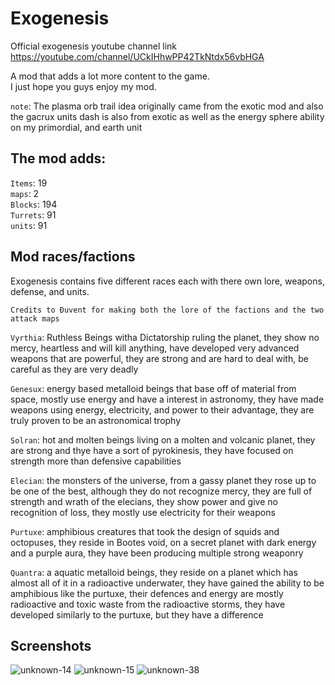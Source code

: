 # Exogenesis

Official exogenesis youtube channel link https://youtube.com/channel/UCkIHhwPP42TkNtdx56vbHGA

A mod that adds a lot more content to the game.
<br>I just hope you guys enjoy my mod.

`note`: The plasma orb trail idea originally came from the exotic mod and also the gacrux units dash is also from exotic as well as the energy sphere ability on my primordial, and earth unit

## The mod adds: 
`Items`: 19
<br>`maps`: 2
<br>`Blocks`: 194
<br>`Turrets`: 91
<br>`units`: 91

## Mod races/factions 
Exogenesis contains five different races each with there own lore, weapons, defense, and units.

`Credits to Đuvent for making both the lore of the factions and the two attack maps`

`Vyrthia`: Ruthless Beings witha Dictatorship ruling the planet, they show no mercy, heartless and will kill anything, have developed very advanced weapons that are powerful, they are strong and are hard to deal with, be careful as they are very deadly

`Genesux`: energy based metalloid beings that base off of material from space, mostly use energy and have a interest in astronomy, they have made weapons using energy, electricity, and power to their advantage, they are truly proven to be an astronomical trophy

`Solran`: hot and molten beings living on a molten and volcanic planet, they are strong and thye have a sort of pyrokinesis, they have focused on strength more than defensive capabilities

`Elecian`: the monsters of the universe, from a gassy planet they rose up to be one of the best, although they do not recognize mercy, they are full of strength and wrath of the elecians, they show power and give no recognition of loss, they mostly use electricity for their weapons

`Purtuxe`: amphibious creatures that took the design of squids and octopuses, they reside in Bootes void, on a secret planet with dark energy and a purple aura, they have been producing multiple strong weaponry

`Quantra`: a aquatic metalloid beings, they reside on a planet which has almost all of it in a radioactive underwater, they have gained the ability to be amphibious like the purtuxe, their defences and energy are mostly radioactive and toxic waste from the radioactive storms, they have developed similarly to the purtuxe, but they have a difference

## Screenshots
![unknown-14](https://user-images.githubusercontent.com/68311340/118233805-7227c080-b460-11eb-99cd-5ab35cecb273.png)
![unknown-15](https://user-images.githubusercontent.com/68311340/118233809-7358ed80-b460-11eb-8077-b3304aab2e0d.png)
![unknown-38](https://user-images.githubusercontent.com/68311340/130359909-ac7c29a2-f6ea-4b07-a68a-d8beeba6b93a.png)

